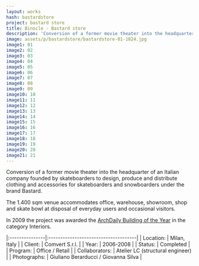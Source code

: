 ```yaml
---
layout: works
hash: bastardstore
project: bastard store
title: Binocle - Bastard store
description: 'Conversion of a former movie theater into the headquarter of an Italian company founded by skateboarders dealing clothing for boarders under the brand Bastard.'
image: assets/p/bastardstore/bastardstore-01-1024.jpg
image1: 01
image2: 02
image3: 03
image4: 04
image5: 05
image6: 06
image7: 07
image8: 08
image9: 09
image10: 10
image11: 11
image12: 12
image13: 13
image14: 14
image15: 15
image16: 16
image17: 17
image18: 18
image19: 19
image20: 20
image21: 21
---
```


Conversion of a former movie theater into the headquarter of an Italian company founded by skateboarders to design, produce and distribute clothing and accessories for skateboarders and snowboarders under the brand Bastard.

The 1.400 sqm venue accommodates office, warehouse, showroom, shop and skate bowl at disposal of everyday users and occasional visitors.

In 2009 the project was awarded the [ArchDaily Building of the Year](http://www.archdaily.com/51598/building-of-the-year-2009-interiors-bastard-store-studiometrico) in the category Interiors.

|:---------------|:-------------------------------------|
| Location: | Milan, Italy |
| Client: | Comvert S.r.l. |
| Year: | 2006-2008 |
| Status: | Completed |
| Program: | Office / Retail |
| Collaborators: | Atelier LC (structural engineer) |
| Photographs: | Giuliano Berarducci / Giovanna Silva |
